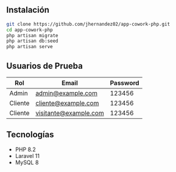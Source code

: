 ## Instalación

```sh
git clone https://github.com/jhernandez02/app-cowork-php.git
cd app-cowork-php
php artisan migrate
php artisan db:seed
php artisan serve
```

## Usuarios de Prueba

| Rol | Email | Password |
|------ |------ |------ |
| Admin | admin@example.com | 123456|
| Cliente | cliente@example.com |123456|
| Cliente | visitante@example.com |123456|

## Tecnologías
- PHP 8.2
- Laravel 11
- MySQL 8
